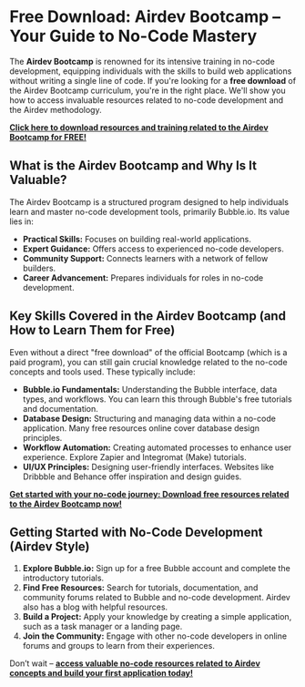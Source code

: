# Free Download: Airdev Bootcamp – Your Guide to No-Code Mastery

The **Airdev Bootcamp** is renowned for its intensive training in no-code development, equipping individuals with the skills to build web applications without writing a single line of code. If you're looking for a **free download** of the Airdev Bootcamp curriculum, you're in the right place. We'll show you how to access invaluable resources related to no-code development and the Airdev methodology.

[**Click here to download resources and training related to the Airdev Bootcamp for FREE!**](https://udemywork.com/airdev-bootcamp)

## What is the Airdev Bootcamp and Why Is It Valuable?

The Airdev Bootcamp is a structured program designed to help individuals learn and master no-code development tools, primarily Bubble.io. Its value lies in:

*   **Practical Skills:** Focuses on building real-world applications.
*   **Expert Guidance:** Offers access to experienced no-code developers.
*   **Community Support:** Connects learners with a network of fellow builders.
*   **Career Advancement:** Prepares individuals for roles in no-code development.

## Key Skills Covered in the Airdev Bootcamp (and How to Learn Them for Free)

Even without a direct "free download" of the official Bootcamp (which is a paid program), you can still gain crucial knowledge related to the no-code concepts and tools used. These typically include:

*   **Bubble.io Fundamentals:** Understanding the Bubble interface, data types, and workflows. You can learn this through Bubble's free tutorials and documentation.
*   **Database Design:** Structuring and managing data within a no-code application. Many free resources online cover database design principles.
*   **Workflow Automation:** Creating automated processes to enhance user experience. Explore Zapier and Integromat (Make) tutorials.
*   **UI/UX Principles:** Designing user-friendly interfaces. Websites like Dribbble and Behance offer inspiration and design guides.

[**Get started with your no-code journey: Download free resources related to the Airdev Bootcamp now!**](https://udemywork.com/airdev-bootcamp)

## Getting Started with No-Code Development (Airdev Style)

1.  **Explore Bubble.io:** Sign up for a free Bubble account and complete the introductory tutorials.
2.  **Find Free Resources:** Search for tutorials, documentation, and community forums related to Bubble and no-code development. Airdev also has a blog with helpful resources.
3.  **Build a Project:** Apply your knowledge by creating a simple application, such as a task manager or a landing page.
4.  **Join the Community:** Engage with other no-code developers in online forums and groups to learn from their experiences.

Don’t wait – **[access valuable no-code resources related to Airdev concepts and build your first application today!](https://udemywork.com/airdev-bootcamp)**
